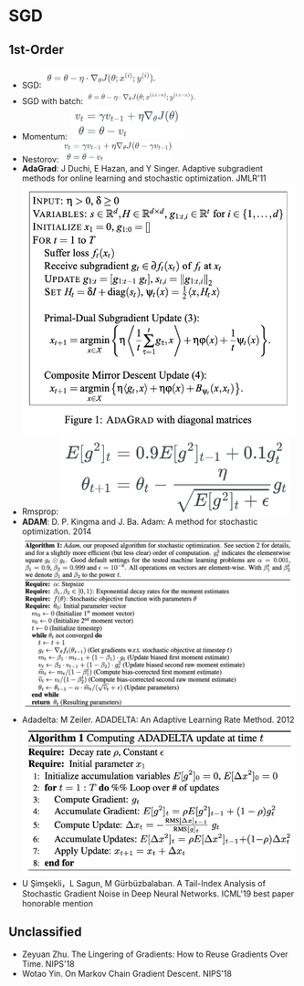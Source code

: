 # SGD

## 1st-Order
- SGD:
	<img src="/Optimization/images/sgd/sgd.png" alt="drawing" width="200"/>
- SGD with batch:
	<img src="/Optimization/images/sgd/sgd-batch.png" alt="drawing" width="200"/>
- Momentum:
	<img src="/Optimization/images/sgd/momentum.png" alt="drawing" width="200"/>
- Nestorov:
	<img src="/Optimization/images/sgd/nag.png" alt="drawing" width="200"/>
- **AdaGrad**: J Duchi, E Hazan, and Y Singer. Adaptive subgradient methods for online learning and stochastic optimization. JMLR'11
	<img src="/Optimization/images/sgd/adagrad.png" alt="drawing" width="500"/>
- Rmsprop:
	<img src="/Optimization/images/sgd/rmsprop.png" alt="drawing" width="400"/>
- **ADAM**: D. P. Kingma and J. Ba. Adam: A method for stochastic optimization. 2014
	<img src="/Optimization/images/sgd/adam.png" alt="drawing" width="600"/>
- Adadelta: M Zeiler. ADADELTA: An Adaptive Learning Rate Method. 2012
	<img src="/Optimization/images/sgd/adadelta.png" alt="drawing" width="600"/>
- U Şimşekli，L Sagun, M Gürbüzbalaban. A Tail-Index Analysis of Stochastic Gradient Noise in Deep Neural Networks. ICML'19 best paper honorable mention

## Unclassified
- Zeyuan Zhu. The Lingering of Gradients: How to Reuse Gradients Over Time. NIPS'18
- Wotao Yin. On Markov Chain Gradient Descent. NIPS'18